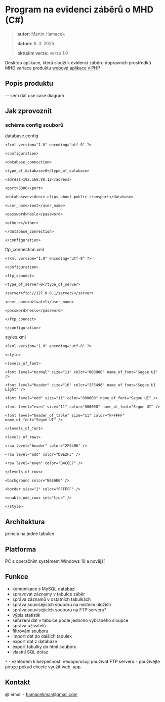 # Program na evidenci záběrů o MHD (C#)

> **autor:** Martin Hamacek
> 
> **datum:** 9. 3. 2025
> 
> **aktuální verze:** verze 1.0

Desktop aplikace, která slouží k evidenci záběru dopravních prostředků MHD
variace produktu [webová aplikace v PHP](spsejecna.cz)
## Popis produktu
-- sem dát use case diagram

## Jak zprovoznit

### schéma config souborů
database.config

`<?xml version="1.0" encoding="utf-8" ?>`

`<configuration>`

`<database_connection>`

`<type_of_database>0</type_of_database>`

`<adress>192.168.88.12</adress>`

`<port>3306</port>`

`<database>evidence_clips_about_public_transport</database>`

`<user_name>root</user_name>`

`<password>heslo</password>`

`<other></other>`

`</database_connection>`

`</configuration>`

ftp_connection.xml

`<?xml version="1.0" encoding="utf-8" ?>`

`<configuration>`

`<ftp_connect>`

`<type_of_server>0</type_of_server>`

`<server>ftp://127.0.0.1/server/</server>`

`<user_name>uživatel</user_name>`

`<password>heslo</password>`

`</ftp_connect>`

`</configuration>`

styles.xml

`<?xml version="1.0" encoding="utf-8" ?>`

`<style>`

`<levels_of_font>`

`<font level="normal" size="11" color="000000" name_of_font="Segoe UI" />`

`<font level="header" size="16" color="2F5496" name_of_font="Segoe UI Light" />`

`<font level="odd" size="11" color="000000" name_of_font="Segoe UI" />`

`<font level="even" size="11" color="000000" name_of_font="Segoe UI" />`

`<font level="header_of_table" size="11" color="FFFFFF" name_of_font="Segoe UI" />`

`</levels_of_font>`

`<levels_of_rows>`

`<row level="header" color="2F5496" />`

`<row level="odd" color="D9E2F3" />`

`<row level="even" color="B4C6E7" />`

`</levels_of_rows>`

`<background color="E6E6E6" />`

`<border size="2" color="FFFFFF" />`

`<enable_odd_rows set="true" />`

`</style>`


## Architektura
princip na jedné tabulce

## Platforma
PC s operačním systémem Windows 10 a novější

## Funkce
- komunikace s MySQL databází
- spravovat záznamy v tabulce záběr
- správa záznamů v ostatních tabulkách
- správa souvisejících souboru na místním úložišti
- správa souvisejících souboru na FTP serveru*
- výpis statistik
- seřazení dat v tabulce podle jednoho vybraného sloupce
- správa uživatelů
- filtrování souboru
- import dat do dalších tabulek
- export dat z databáze
- export tabulky do html souboru
- vlastní SQL dotaz

`*` -  vzhledem k bezpečnosti nedoporučuji používat FTP serveru - používejte pouze pokud chcete využít web. app. 

## Kontakt
@ email - [hamacekmar@gmail.com](mailto:hamacekmar@gmail.com)
